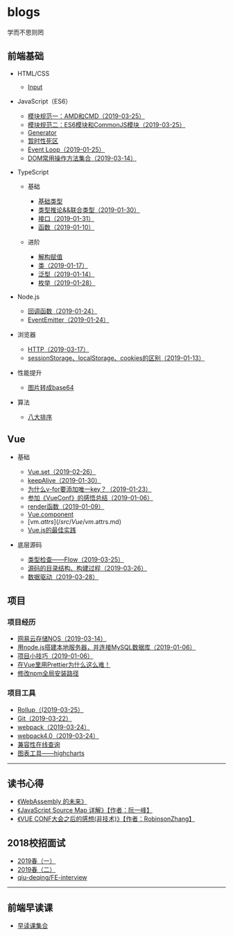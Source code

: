# blogs
学而不思则罔

## 前端基础
* HTML/CSS
  * [Input](/src/Basics/HTML/Input.md)

* JavaScript（ES6）
  * [模块规范一：AMD和CMD（2019-03-25）](/src/Basics/JS/AMDCMD.md)
  * [模块规范二：ES6模块和CommonJS模块（2019-03-25）](/src/Basics/JS/Module.md)
  * [Generator](/src/Basics/JS/Generator.md)
  * [暂时性死区](/src/Basics/JS/TDZ.md)
  * [Event Loop（2019-01-25）](/src/Basics/JS/EventLoop.md)
  * [DOM常用操作方法集合（2019-03-14）](/src/Basics/JS/DOM.md)

* TypeScript
  * 基础
    * [基础类型](/src/Basics/TS/BasicTypes.md)
    * [类型推论&&联合类型（2019-01-30）](/src/Basics/TS/TypeInference.md)
    * [接口（2019-01-31）](/src/Basics/TS/Interfaces.md)
    * [函数（2019-01-10）](/src/Basics/TS/Function.md)

  * 进阶
    * [解构赋值](/src/Basics/TS/Destructuring.md)
    * [类（2019-01-17）](/src/Basics/TS/Class.md)
    * [泛型（2019-01-14）](/src/Basics/TS/Generics.md)
    * [枚举（2019-01-28）](/src/Basics/TS/ENum.md)

* Node.js
  * [回调函数（2019-01-24）](/src/NodeJS/Callback.md)
  * [EventEmitter（2019-01-24）](/src/NodeJS/EventEmitter.md)

* 浏览器
  * [HTTP（2019-03-17）](/src/Browser/HTTP.md)
  * [sessionStorage、localStorage、cookies的区别（2019-01-13）](/src/Browser/webStorage.md)

* 性能提升
  * [图片转成base64](/src/Performance/base64.md)

* 算法
  * [八大排序](/src/Algorithm/Sort.md)

## Vue
* 基础
  * [Vue.set（2019-02-26）](/src/Vue/VueSet.md)
  * [keepAlive（2019-01-30）](/src/Vue/KeepAlive.md)
  * [为什么v-for要添加唯一key？（2019-01-23）](/src/Vue/VueKey.md)
  * [参加《VueConf》的感悟总结（2019-01-06）](/src/Vue/VueConf.md)
  * [render函数（2019-01-09）](/src/Vue/render.md)
  * [Vue.component](/src/Vue/vue.component.md)
  * [vm.$attrs](/src/Vue/vm.$attrs.md)
  * [Vue.js的最佳实践](/src/Vue/experience.md)

* 底层源码
  * [类型检查——Flow（2019-03-25）](/src/Vue/sourceCode/Flow.md)
  * [源码的目录结构、构建过程（2019-03-26）](/src/Vue/sourceCode/Build.md)
  * [数据驱动（2019-03-28）](/src/Vue/sourceCode/DataDriven.md)


## 项目
### 项目经历
* [网易云存储NOS（2019-03-14）](/src/Experience/NOS.md)
* [用node.js搭建本地服务器，并连接MySQL数据库（2019-01-06）](/src/Experience/Node-Mysql.md)
* [项目小技巧（2019-01-06）](/src/Experience/Skill.md)
* [在Vue里用Prettier为什么这么难！](/src/Experience/Prettier.md)
* [修改npm全局安装路径](/src/Experience/NPM.md)

### 项目工具
* [Rollup（(2019-03-25）](/src/Tool/Rollup.md)
* [Git（2019-03-22）](/src/Tool/Git.md)
* [webpack（2019-03-24）](/src/Tool/Webpack.md)
* [webpack4.0（2019-03-24）](/src/Tool/Webpack4.md)
* [兼容性在线查询](https://caniuse.com/)
* [图表工具——highcharts](https://www.highcharts.com.cn/)

----
## 读书心得
* [《WebAssembly 的未来》](/src/Article/WebAssembly.md)
* [《JavaScript Source Map 详解》【作者：阮一峰】](/src/Article/SourceMap.md)
* [《VUE CONF大会之后的感想(非技术)》【作者：RobinsonZhang】](/src/Article/VueConfFeeling.md)

## 2018校招面试
* [2019春（一）](/src/Interview/Basics.md)
* [2019春（二）](/src/Interview/Experience.md)
* [qiu-deqing/FE-interview](https://github.com/qiu-deqing/FE-interview)
----
## 前端早读课
* [早读课集合](/src/Reference/Links.md)
